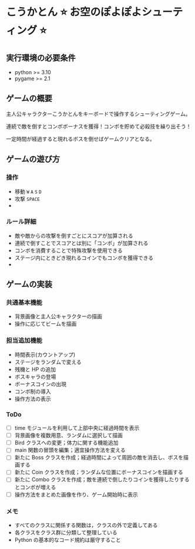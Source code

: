 # こうかとん ⭐ お空のぽよぽよシューティング ⭐

## 実行環境の必要条件

- python >= 3.10
- pygame >= 2.1

## ゲームの概要

主人公キャラクターこうかとんをキーボードで操作するシューティングゲーム。

連続で敵を倒すとコンボボーナスを獲得！コンボを貯めて必殺技を繰り出そう！

一定時間が経過すると現れるボスを倒せばゲームクリアとなる。

## ゲームの遊び方

### 操作

- 移動 `W` `A` `S` `D`
- 攻撃 `SPACE`
-

### ルール詳細

- 敵や敵からの攻撃を倒すごとにスコアが加算される
- 連続で倒すことでスコアとは別に「コンボ」が加算される
- コンボを消費することで特殊攻撃を使用できる
- ステージ内にときどき現れるコインでもコンボを獲得できる
-

## ゲームの実装

### 共通基本機能

- 背景画像と主人公キャラクターの描画
- 操作に応じてビームを描画

### 担当追加機能

- 時間表示(カウントアップ)
- ステージをランダムで変える
- 残機と HP の追加
- ボスキャラの登場
- ボーナスコインの出現
- コンボ制の導入
- 操作方法の表示

### ToDo

- [ ] time モジュールを利用して上部中央に経過時間を表示
- [ ] 背景画像を複数用意、ランダムに選択して描画
- [ ] Bird クラスへの変更；体力に関する機能追加
- [ ] main 関数の冒頭を編集；適宜操作方法を変える
- [ ] 新たに Boss クラスを作成；経過時間によって周囲の敵を消去し、ボスを描画する
- [ ] 新たに Coin クラスを作成；ランダムな位置にボーナスコインを描画する
- [ ] 新たに Combo クラスを作成；敵を連続で倒したりコインを獲得したりするとコンボが増える
- [ ] 操作方法をまとめた画像を作り、ゲーム開始時に表示

### メモ

- すべてのクラスに関係する関数は，クラスの外で定義してある
- 各クラスをクラス群に分類して整理している
- Python の基本的なコード規約は厳守すること
